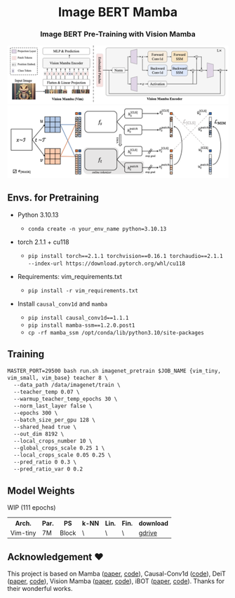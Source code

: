 <div align="center">
<h1>Image BERT Mamba </h1>
<h3>Image BERT Pre-Training with Vision Mamba</h3>
</div>

<img alt="vim_pipeline" src="vim_pipeline_v1.9.png">
<img alt="framework" src="framework.png">

## Envs. for Pretraining

- Python 3.10.13

  - `conda create -n your_env_name python=3.10.13`

- torch 2.1.1 + cu118
  - `pip install torch==2.1.1 torchvision==0.16.1 torchaudio==2.1.1 --index-url https://download.pytorch.org/whl/cu118`

- Requirements: vim_requirements.txt
  - `pip install -r vim_requirements.txt`

- Install ``causal_conv1d`` and ``mamba``
  - `pip install causal_conv1d==1.1.1`
  - `pip install mamba-ssm==1.2.0.post1`
  - `cp -rf mamba_ssm /opt/conda/lib/python3.10/site-packages`

## Training

```
MASTER_PORT=29500 bash run.sh imagenet_pretrain $JOB_NAME {vim_tiny, vim_small, vim_base} teacher 8 \
  --data_path /data/imagenet/train \
  --teacher_temp 0.07 \
  --warmup_teacher_temp_epochs 30 \
  --norm_last_layer false \
  --epochs 300 \
  --batch_size_per_gpu 128 \
  --shared_head true \
  --out_dim 8192 \
  --local_crops_number 10 \
  --global_crops_scale 0.25 1 \
  --local_crops_scale 0.05 0.25 \
  --pred_ratio 0 0.3 \
  --pred_ratio_var 0 0.2
```

## Model Weights
WIP (111 epochs)
<table>
  <tr>
    <th>Arch.</th>
    <th>Par.</th>
    <th>PS</th>
    <th>k-NN</th>
    <th>Lin.</th>
    <th>Fin.</th>
    <th colspan="6">download</th>
  </tr>
  <tr>
    <td>Vim-tiny</td>
    <td>7M</td>
    <td>Block</td>
    <td>\</td>
    <td>\</td>
    <td>\</td>
    <td><a href="https://drive.google.com/drive/folders/11RYCRqSp-5QWlxGeuT3NSB4c5FOopem8?usp=drive_link">gdrive</a></td>
  </tr>
</table>

## Acknowledgement :heart:
This project is based on Mamba ([paper](https://arxiv.org/abs/2312.00752), [code](https://github.com/state-spaces/mamba)), Causal-Conv1d ([code](https://github.com/Dao-AILab/causal-conv1d)), DeiT ([paper](https://arxiv.org/abs/2012.12877), [code](https://github.com/facebookresearch/deit)), Vision Mamba ([paper](https://arxiv.org/abs/2401.09417), [code](https://github.com/hustvl/Vim/tree/main)), iBOT ([paper](https://arxiv.org/abs/2111.07832), [code](https://github.com/bytedance/ibot)). Thanks for their wonderful works.
